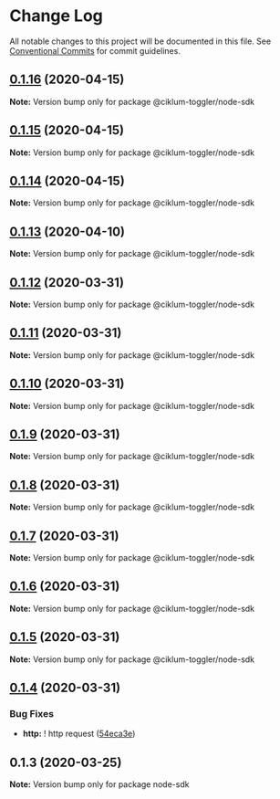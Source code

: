 # Change Log

All notable changes to this project will be documented in this file.
See [Conventional Commits](https://conventionalcommits.org) for commit guidelines.

## [0.1.16](https://github.com/ciklum-digital/ciklum-toggler-node-sdk/compare/v0.1.15...v0.1.16) (2020-04-15)

**Note:** Version bump only for package @ciklum-toggler/node-sdk





## [0.1.15](https://github.com/ciklum-digital/ciklum-toggler-node-sdk/compare/v0.1.14...v0.1.15) (2020-04-15)

**Note:** Version bump only for package @ciklum-toggler/node-sdk





## [0.1.14](https://github.com/ciklum-digital/ciklum-toggler-node-sdk/compare/v0.1.13...v0.1.14) (2020-04-15)

**Note:** Version bump only for package @ciklum-toggler/node-sdk





## [0.1.13](https://github.com/ciklum-digital/ciklum-toggler-node-sdk/compare/v0.1.12...v0.1.13) (2020-04-10)

**Note:** Version bump only for package @ciklum-toggler/node-sdk





## [0.1.12](https://github.com/ciklum-digital/ciklum-toggler-node-sdk/compare/v0.1.11...v0.1.12) (2020-03-31)

**Note:** Version bump only for package @ciklum-toggler/node-sdk





## [0.1.11](https://github.com/ciklum-digital/ciklum-toggler-node-sdk/compare/v0.1.10...v0.1.11) (2020-03-31)

**Note:** Version bump only for package @ciklum-toggler/node-sdk





## [0.1.10](https://github.com/ciklum-digital/ciklum-toggler-node-sdk/compare/v0.1.9...v0.1.10) (2020-03-31)

**Note:** Version bump only for package @ciklum-toggler/node-sdk





## [0.1.9](https://github.com/ciklum-digital/ciklum-toggler-node-sdk/compare/v0.1.8...v0.1.9) (2020-03-31)

**Note:** Version bump only for package @ciklum-toggler/node-sdk





## [0.1.8](https://github.com/ciklum-digital/ciklum-toggler-node-sdk/compare/v0.1.7...v0.1.8) (2020-03-31)

**Note:** Version bump only for package @ciklum-toggler/node-sdk





## [0.1.7](https://github.com/ciklum-digital/ciklum-toggler-node-sdk/compare/v0.1.6...v0.1.7) (2020-03-31)

**Note:** Version bump only for package @ciklum-toggler/node-sdk





## [0.1.6](https://github.com/ciklum-digital/ciklum-toggler-node-sdk/compare/v0.1.5...v0.1.6) (2020-03-31)

**Note:** Version bump only for package @ciklum-toggler/node-sdk





## [0.1.5](https://github.com/ciklum-digital/ciklum-toggler-node-sdk/compare/v0.1.4...v0.1.5) (2020-03-31)

**Note:** Version bump only for package @ciklum-toggler/node-sdk





## [0.1.4](https://github.com/ciklum-digital/ciklum-toggler-node-sdk/compare/v0.1.3...v0.1.4) (2020-03-31)


### Bug Fixes

* **http:** ! http request ([54eca3e](https://github.com/ciklum-digital/ciklum-toggler-node-sdk/commit/54eca3ef8c84f925a568dfc64a55b6676c485a0a))





## 0.1.3 (2020-03-25)

**Note:** Version bump only for package node-sdk
